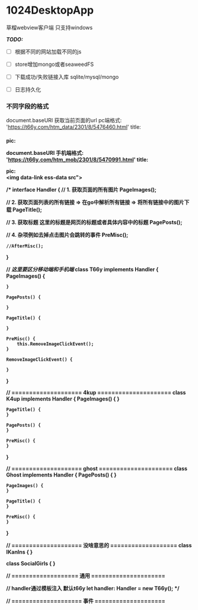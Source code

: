 # 1024DesktopApp

草榴webview客户端
只支持windows

***TODO:***

- [ ] 根据不同的网站加载不同的js
- [ ] store增加mongo或者seaweedFS
- [ ] 下载成功/失败链接入库 sqlite/mysql/mongo
- [ ] 日志持久化



### 不同字段的格式

document.baseURI 获取当前页面的url
pc端格式: 'https://t66y.com/htm_data/2301/8/5476460.html'
title: <h4 class="f16">
pic: <div class="tpc_content do_not_catch" id="conttpc">
<img data-link ess-data src>

document.baseURI
手机端格式: 'https://t66y.com/htm_mob/2301/8/5470991.html'
title: <div class="f18">
pic: <div class="tpc_cont" id="conttpc">
<img data-link ess-data src">

/*
interface Handler {
// 1. 获取页面的所有图片
PageImages();

// 2. 获取页面列表的所有链接 => 在go中解析所有链接 => 将所有链接中的图片下载
PageTitle();

// 3. 获取标题 这里的标题是网页的标题或者具体内容中的标题
PagePosts();

// 4. 杂项例如去掉点击图片会跳转的事件
PreMisc();

    //AfterMisc();
}

// ***这里要区分移动端和手机端***
class T66y implements Handler {
PageImages() {

    }

    PagePosts() {

    }

    PageTitle() {

    }

    PreMisc() {
        this.RemoveImageClickEvent();
    }

    RemoveImageClickEvent() {

    }
}

// ==================== 4kup =====================
class K4up implements Handler {
PageImages() {
}

    PageTitle() {
    }

    PagePosts() {
    }

    PreMisc() {
    }
}

// ==================== ghost =====================
class Ghost implements Handler {
PagePosts() {
}

    PageImages() {
    }

    PageTitle() {
    }

    PreMisc() {
    }
}

// ==================== 没啥意思的 ===================
class IKanIns {
}

class SocialGirls {
}

// =================== 通用 =====================

// handler通过模板注入 默认t66y
let handler: Handler = new T66y();
*/

// ==================== 事件 ====================
